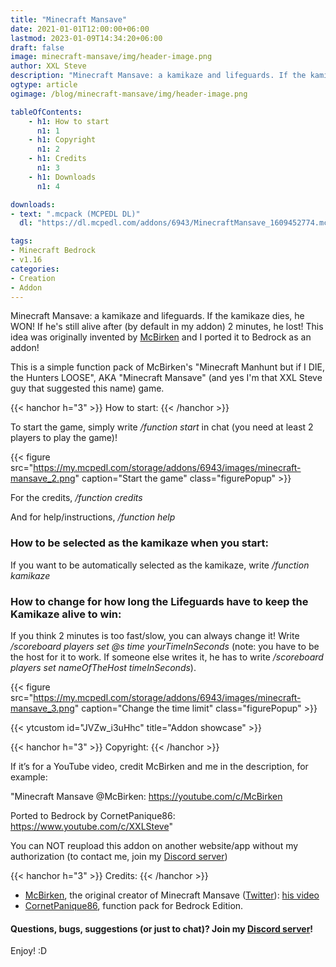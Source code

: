 ```yaml
---
title: "Minecraft Mansave"
date: 2021-01-01T12:00:00+06:00
lastmod: 2023-01-09T14:34:20+06:00
draft: false
image: minecraft-mansave/img/header-image.png
author: XXL Steve
description: "Minecraft Mansave: a kamikaze and lifeguards. If the kamikaze dies, he WON! If he's still alive after (by default in my addon) 2 minutes, he lost! This idea was originally invented by McBirken and I ported it to Bedrock as an addon!"
ogtype: article
ogimage: /blog/minecraft-mansave/img/header-image.png

tableOfContents:
    - h1: How to start
      n1: 1
    - h1: Copyright
      n1: 2
    - h1: Credits
      n1: 3
    - h1: Downloads
      n1: 4

downloads:
- text: ".mcpack (MCPEDL DL)"
  dl: "https://dl.mcpedl.com/addons/6943/MinecraftMansave_1609452774.mcpack"

tags:
- Minecraft Bedrock
- v1.16
categories:
- Creation
- Addon
---
```


Minecraft Mansave: a kamikaze and lifeguards. If the kamikaze dies, he WON! If he's still alive after (by default in my addon) 2 minutes, he lost! This idea was originally invented by [McBirken](https://youtube.com/c/McBirken) and I ported it to Bedrock as an addon!

This is a simple function pack of McBirken's "Minecraft Manhunt but if I DIE, the Hunters LOOSE", AKA "Minecraft Mansave" (and yes I'm that XXL Steve guy that suggested this name) game.

{{< hanchor h="3" >}}
How to start:
{{< /hanchor >}}

To start the game, simply write */function start* in chat (you need at least 2 players to play the game)!

{{< figure src="https://my.mcpedl.com/storage/addons/6943/images/minecraft-mansave_2.png" caption="Start the game" class="figurePopup" >}}

For the credits, */function credits*

And for help/instructions, */function help*

### How to be selected as the kamikaze when you start:

If you want to be automatically selected as the kamikaze, write */function kamikaze*

### How to change for how long the Lifeguards have to keep the Kamikaze alive to win:

If you think 2 minutes is too fast/slow, you can always change it! Write */scoreboard players set @s time yourTimeInSeconds* (note: you have to be the host for it to work. If someone else writes it, he has to write */scoreboard players set nameOfTheHost timeInSeconds*).

{{< figure src="https://my.mcpedl.com/storage/addons/6943/images/minecraft-mansave_3.png" caption="Change the time limit" class="figurePopup" >}}

{{< ytcustom id="JVZw_i3uHhc" title="Addon showcase" >}}

{{< hanchor h="3" >}}
Copyright:
{{< /hanchor >}}

If it’s for a YouTube video, credit McBirken and me in the description, for example:

"Minecraft Mansave @McBirken: https://youtube.com/c/McBirken

Ported to Bedrock by CornetPanique86: https://www.youtube.com/c/XXLSteve"

You can NOT reupload this addon on another website/app without my authorization (to contact me, join my [Discord server](https://discord.gg/dJJyryc))

{{< hanchor h="3" >}}
Credits:
{{< /hanchor >}}

- [McBirken](https://youtube.com/c/McBirken), the original creator of Minecraft Mansave ([Twitter](https://twitter.com/mcbirken)): [his video](https://youtube.com/embed//JrXR_m7ElTU)
- [CornetPanique86](https://youtube.com/@XXLSteve), function pack for Bedrock Edition.


#### Questions, bugs, suggestions (or just to chat)? Join my [Discord server](https://discord.gg/dJJyryc)!

Enjoy! :D